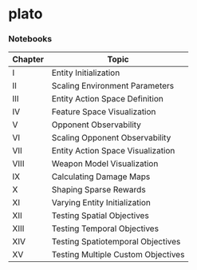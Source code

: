 # plato

### Notebooks
| Chapter  | Topic                              |
|----------|------------------------------------|
| I        | Entity Initialization              |
| II       | Scaling Environment Parameters     |
| III      | Entity Action Space Definition     |
| IV       | Feature Space Visualization        |
| V        | Opponent Observability             |
| VI       | Scaling Opponent Observability     |
| VII      | Entity Action Space Visualization  |
| VIII     | Weapon Model Visualization         |
| IX       | Calculating Damage Maps            |
| X        | Shaping Sparse Rewards             |
| XI       | Varying Entity Initialization      |
| XII      | Testing Spatial Objectives         |
| XIII     | Testing Temporal Objectives        |
| XIV      | Testing Spatiotemporal Objectives  |
| XV       | Testing Multiple Custom Objectives |
